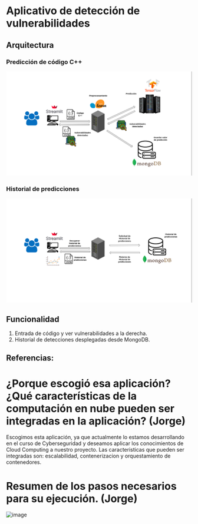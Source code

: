 # Aplicativo de detección de vulnerabilidades

## Arquitectura 

### Predicción de código C++
![Arquitectura para Predecir](arquitectura_predecir.png)

### Historial de predicciones  
![Arquitectura para Historial](arquitectura_historial.png)
 
## Funcionalidad
1. Entrada de código y ver vulnerabilidades a la derecha. 
2. Historial de detecciones desplegadas desde MongoDB. 

## Referencias:


# ¿Porque escogió esa aplicación? ¿Qué características de la computación en nube pueden ser integradas en la aplicación? (Jorge)
Escogimos esta aplicación, ya que actualmente lo estamos desarrollando en el curso de Cyberseguridad y deseamos aplicar los conocimientos de Cloud Computing a nuestro proyecto. Las caracteristicas que pueden ser integradas son: escalabilidad, contenerizacion y orquestamiento de contenedores.

# Resumen de los pasos necesarios para su ejecución. (Jorge)
![image](https://user-images.githubusercontent.com/46487608/171082464-ff747ec7-9300-4f1d-9d71-fbafa14638e0.png)
